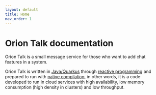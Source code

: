 ```yaml
---
layout: default
title: Home
nav_order: 1
---
```


# Orion Talk documentation

Orion Talk is a small message service for those who want to add chat features
in a system.

Orion Talk is written in [Java/Quarkus](https://quarkus.io) through [reactive
programming](https://quarkus.io/guides/getting-started-reactive) and prepared to
run with [native compilation](https://quarkus.io/guides/building-native-image),
in other words, it is a code developed to run in cloud services with high
availability, low memory consumption (high density in clusters) and low
throughput.
